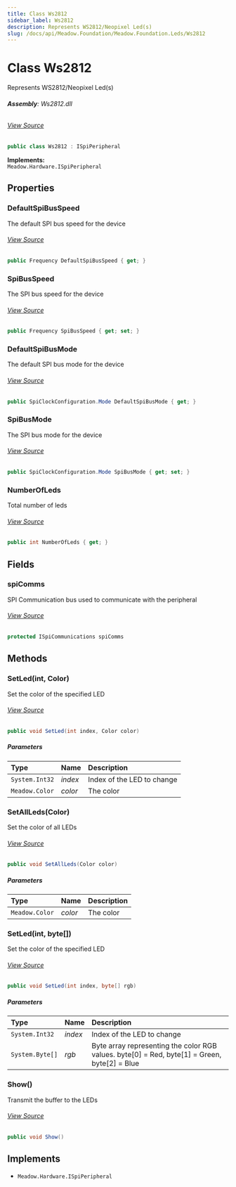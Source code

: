 ```yaml
---
title: Class Ws2812
sidebar_label: Ws2812
description: Represents WS2812/Neopixel Led(s)
slug: /docs/api/Meadow.Foundation/Meadow.Foundation.Leds/Ws2812
---
```

# Class Ws2812
Represents WS2812/Neopixel Led(s)

###### **Assembly**: Ws2812.dll
###### [View Source](https://github.com/WildernessLabs/Meadow.Foundation.git/blob/develop/Source/Meadow.Foundation.Peripherals/Leds.Ws2812/Driver/Ws2812.cs#L11)
```csharp title="Declaration"
public class Ws2812 : ISpiPeripheral
```
**Implements:**  
`Meadow.Hardware.ISpiPeripheral`

## Properties
### DefaultSpiBusSpeed
The default SPI bus speed for the device
###### [View Source](https://github.com/WildernessLabs/Meadow.Foundation.git/blob/develop/Source/Meadow.Foundation.Peripherals/Leds.Ws2812/Driver/Ws2812.cs#L26)
```csharp title="Declaration"
public Frequency DefaultSpiBusSpeed { get; }
```
### SpiBusSpeed
The SPI bus speed for the device
###### [View Source](https://github.com/WildernessLabs/Meadow.Foundation.git/blob/develop/Source/Meadow.Foundation.Peripherals/Leds.Ws2812/Driver/Ws2812.cs#L31)
```csharp title="Declaration"
public Frequency SpiBusSpeed { get; set; }
```
### DefaultSpiBusMode
The default SPI bus mode for the device
###### [View Source](https://github.com/WildernessLabs/Meadow.Foundation.git/blob/develop/Source/Meadow.Foundation.Peripherals/Leds.Ws2812/Driver/Ws2812.cs#L40)
```csharp title="Declaration"
public SpiClockConfiguration.Mode DefaultSpiBusMode { get; }
```
### SpiBusMode
The SPI bus mode for the device
###### [View Source](https://github.com/WildernessLabs/Meadow.Foundation.git/blob/develop/Source/Meadow.Foundation.Peripherals/Leds.Ws2812/Driver/Ws2812.cs#L45)
```csharp title="Declaration"
public SpiClockConfiguration.Mode SpiBusMode { get; set; }
```
### NumberOfLeds
Total number of leds
###### [View Source](https://github.com/WildernessLabs/Meadow.Foundation.git/blob/develop/Source/Meadow.Foundation.Peripherals/Leds.Ws2812/Driver/Ws2812.cs#L54)
```csharp title="Declaration"
public int NumberOfLeds { get; }
```
## Fields
### spiComms
SPI Communication bus used to communicate with the peripheral
###### [View Source](https://github.com/WildernessLabs/Meadow.Foundation.git/blob/develop/Source/Meadow.Foundation.Peripherals/Leds.Ws2812/Driver/Ws2812.cs#L21)
```csharp title="Declaration"
protected ISpiCommunications spiComms
```
## Methods
### SetLed(int, Color)
Set the color of the specified LED
###### [View Source](https://github.com/WildernessLabs/Meadow.Foundation.git/blob/develop/Source/Meadow.Foundation.Peripherals/Leds.Ws2812/Driver/Ws2812.cs#L74)
```csharp title="Declaration"
public void SetLed(int index, Color color)
```

##### Parameters

| Type | Name | Description |
|:--- |:--- |:--- |
| `System.Int32` | *index* | Index of the LED to change |
| `Meadow.Color` | *color* | The color |

### SetAllLeds(Color)
Set the color of all LEDs
###### [View Source](https://github.com/WildernessLabs/Meadow.Foundation.git/blob/develop/Source/Meadow.Foundation.Peripherals/Leds.Ws2812/Driver/Ws2812.cs#L83)
```csharp title="Declaration"
public void SetAllLeds(Color color)
```

##### Parameters

| Type | Name | Description |
|:--- |:--- |:--- |
| `Meadow.Color` | *color* | The color |

### SetLed(int, byte[])
Set the color of the specified LED
###### [View Source](https://github.com/WildernessLabs/Meadow.Foundation.git/blob/develop/Source/Meadow.Foundation.Peripherals/Leds.Ws2812/Driver/Ws2812.cs#L105)
```csharp title="Declaration"
public void SetLed(int index, byte[] rgb)
```

##### Parameters

| Type | Name | Description |
|:--- |:--- |:--- |
| `System.Int32` | *index* | Index of the LED to change |
| `System.Byte[]` | *rgb* | Byte array representing the color RGB values. byte[0] = Red, byte[1] = Green, byte[2] = Blue |

### Show()
Transmit the buffer to the LEDs
###### [View Source](https://github.com/WildernessLabs/Meadow.Foundation.git/blob/develop/Source/Meadow.Foundation.Peripherals/Leds.Ws2812/Driver/Ws2812.cs#L133)
```csharp title="Declaration"
public void Show()
```

## Implements

* `Meadow.Hardware.ISpiPeripheral`
